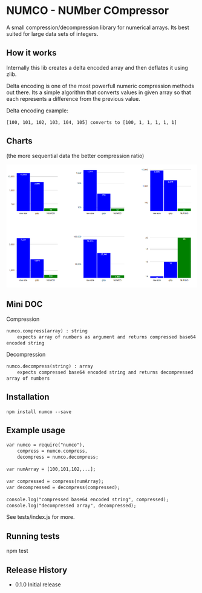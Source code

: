 NUMCO - NUMber COmpressor
=========

A small compression/decompression library for numerical arrays.
Its best suited for large data sets of integers.
## How it works
Internally this lib creates a delta encoded array and then deflates it using zlib.

Delta encoding is one of the most powerfull numeric compression methods out there.
Its a simple algorithm that converts values in given array so that each represents a difference from the previous value.

Delta encoding example:

```
[100, 101, 102, 103, 104, 105] converts to [100, 1, 1, 1, 1, 1]
```

## Charts

(the more sequential data the better compression ratio)

![charts](/numco_charts.png)

## Mini DOC
Compression
```
numco.compress(array) : string
    expects array of numbers as argument and returns compressed base64 encoded string
```
Decompression
```
numco.decompress(string) : array
    expects compressed base64 encoded string and returns decompressed array of numbers
```

## Installation

```
npm install numco --save
```

## Example usage
```
var numco = require("numco"),
    compress = numco.compress,
    decompress = numco.decompress;

var numArray = [100,101,102,...];

var compressed = compress(numArray);
var decompressed = decompress(compressed);

console.log("compressed base64 encoded string", compressed);
console.log("decompressed array", decompressed);

```
See tests/index.js for more.
## Running tests

  npm test

## Release History

* 0.1.0 Initial release
